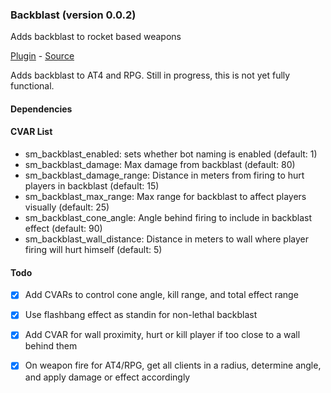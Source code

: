 ### Backblast (version 0.0.2)
Adds backblast to rocket based weapons

[Plugin](plugins/backblast.smx?raw=true) - [Source](scripting/backblast.sp)

Adds backblast to AT4 and RPG. Still in progress, this is not yet fully functional.

#### Dependencies

#### CVAR List
 * sm_backblast_enabled: sets whether bot naming is enabled (default: 1)
 * sm_backblast_damage: Max damage from backblast (default: 80)
 * sm_backblast_damage_range: Distance in meters from firing to hurt players in backblast (default: 15)
 * sm_backblast_max_range: Max range for backblast to affect players visually (default: 25)
 * sm_backblast_cone_angle: Angle behind firing to include in backblast effect (default: 90)
 * sm_backblast_wall_distance: Distance in meters to wall where player firing will hurt himself (default: 5)

#### Todo
 * [X] Add CVARs to control cone angle, kill range, and total effect range
 * [X] Use flashbang effect as standin for non-lethal backblast
 * [X] Add CVAR for wall proximity, hurt or kill player if too close to a wall behind them
 * [X] On weapon fire for AT4/RPG, get all clients in a radius, determine angle, and apply damage or effect accordingly

